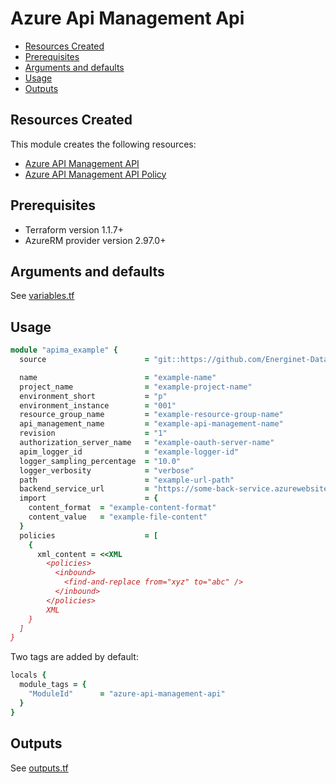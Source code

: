 # Azure Api Management Api

- [Resources Created](#resources-created)
- [Prerequisites](#prerequisites)
- [Arguments and defaults](#arguments-and-defaults)
- [Usage](#usage)
- [Outputs](#outputs)

## Resources Created

This module creates the following resources:

- [Azure API Management API](https://registry.terraform.io/providers/hashicorp/azurerm/latest/docs/resources/api_management_api)
- [Azure API Management API Policy](https://registry.terraform.io/providers/hashicorp/azurerm/latest/docs/resources/api_management_api_policy)

## Prerequisites

- Terraform version 1.1.7+
- AzureRM provider version 2.97.0+

## Arguments and defaults

See [variables.tf](./variables.tf)

## Usage

```ruby
module "apima_example" {
  source                      = "git::https://github.com/Energinet-DataHub/geh-terraform-modules.git//azure/api-management-api?ref=6.0.0"

  name                        = "example-name"
  project_name                = "example-project-name"
  environment_short           = "p"
  environment_instance        = "001"
  resource_group_name         = "example-resource-group-name"
  api_management_name         = "example-api-management-name"
  revision                    = "1"
  authorization_server_name   = "example-oauth-server-name"
  apim_logger_id              = "example-logger-id"
  logger_sampling_percentage  = "10.0"
  logger_verbosity            = "verbose"
  path                        = "example-url-path"
  backend_service_url         = "https://some-back-service.azurewebsites.net"
  import                      = {
    content_format  = "example-content-format"
    content_value   = "example-file-content"
  }
  policies                    = [
    {
      xml_content = <<XML
        <policies>
          <inbound>
            <find-and-replace from="xyz" to="abc" />
          </inbound>
        </policies>
        XML
    }
  ]
}
```

Two tags are added by default:

```ruby
locals {
  module_tags = {
    "ModuleId"      = "azure-api-management-api"
  }
}
```

## Outputs

See [outputs.tf](./outputs.tf)
